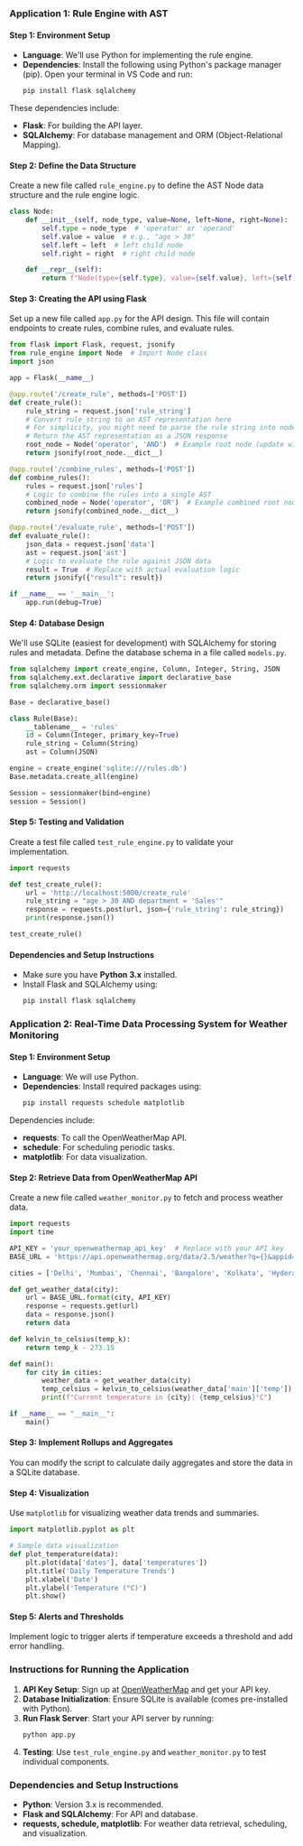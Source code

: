 ### Application 1: Rule Engine with AST

#### Step 1: Environment Setup
- **Language**: We'll use Python for implementing the rule engine.
- **Dependencies**: Install the following using Python's package manager (pip). Open your terminal in VS Code and run:
    ```bash
    pip install flask sqlalchemy
    ```

These dependencies include:
- **Flask**: For building the API layer.
- **SQLAlchemy**: For database management and ORM (Object-Relational Mapping).

#### Step 2: Define the Data Structure
Create a new file called `rule_engine.py` to define the AST Node data structure and the rule engine logic.

```python
class Node:
    def __init__(self, node_type, value=None, left=None, right=None):
        self.type = node_type  # 'operator' or 'operand'
        self.value = value  # e.g., "age > 30"
        self.left = left  # left child node
        self.right = right  # right child node

    def __repr__(self):
        return f"Node(type={self.type}, value={self.value}, left={self.left}, right={self.right})"
```

#### Step 3: Creating the API using Flask
Set up a new file called `app.py` for the API design. This file will contain endpoints to create rules, combine rules, and evaluate rules.

```python
from flask import Flask, request, jsonify
from rule_engine import Node  # Import Node class
import json

app = Flask(__name__)

@app.route('/create_rule', methods=['POST'])
def create_rule():
    rule_string = request.json['rule_string']
    # Convert rule_string to an AST representation here
    # For simplicity, you might need to parse the rule string into nodes
    # Return the AST representation as a JSON response
    root_node = Node('operator', 'AND')  # Example root node (update with actual logic)
    return jsonify(root_node.__dict__)

@app.route('/combine_rules', methods=['POST'])
def combine_rules():
    rules = request.json['rules']
    # Logic to combine the rules into a single AST
    combined_node = Node('operator', 'OR')  # Example combined root node
    return jsonify(combined_node.__dict__)

@app.route('/evaluate_rule', methods=['POST'])
def evaluate_rule():
    json_data = request.json['data']
    ast = request.json['ast']
    # Logic to evaluate the rule against JSON data
    result = True  # Replace with actual evaluation logic
    return jsonify({"result": result})

if __name__ == '__main__':
    app.run(debug=True)
```

#### Step 4: Database Design
We'll use SQLite (easiest for development) with SQLAlchemy for storing rules and metadata. Define the database schema in a file called `models.py`.

```python
from sqlalchemy import create_engine, Column, Integer, String, JSON
from sqlalchemy.ext.declarative import declarative_base
from sqlalchemy.orm import sessionmaker

Base = declarative_base()

class Rule(Base):
    __tablename__ = 'rules'
    id = Column(Integer, primary_key=True)
    rule_string = Column(String)
    ast = Column(JSON)

engine = create_engine('sqlite:///rules.db')
Base.metadata.create_all(engine)

Session = sessionmaker(bind=engine)
session = Session()
```

#### Step 5: Testing and Validation
Create a test file called `test_rule_engine.py` to validate your implementation.

```python
import requests

def test_create_rule():
    url = 'http://localhost:5000/create_rule'
    rule_string = "age > 30 AND department = 'Sales'"
    response = requests.post(url, json={'rule_string': rule_string})
    print(response.json())

test_create_rule()
```

#### Dependencies and Setup Instructions
- Make sure you have **Python 3.x** installed.
- Install Flask and SQLAlchemy using:
    ```bash
    pip install flask sqlalchemy
    ```

### Application 2: Real-Time Data Processing System for Weather Monitoring

#### Step 1: Environment Setup
- **Language**: We will use Python.
- **Dependencies**: Install required packages using:
    ```bash
    pip install requests schedule matplotlib
    ```

Dependencies include:
- **requests**: To call the OpenWeatherMap API.
- **schedule**: For scheduling periodic tasks.
- **matplotlib**: For data visualization.

#### Step 2: Retrieve Data from OpenWeatherMap API
Create a new file called `weather_monitor.py` to fetch and process weather data.

```python
import requests
import time

API_KEY = 'your_openweathermap_api_key'  # Replace with your API key
BASE_URL = 'https://api.openweathermap.org/data/2.5/weather?q={}&appid={}'

cities = ['Delhi', 'Mumbai', 'Chennai', 'Bangalore', 'Kolkata', 'Hyderabad']

def get_weather_data(city):
    url = BASE_URL.format(city, API_KEY)
    response = requests.get(url)
    data = response.json()
    return data

def kelvin_to_celsius(temp_k):
    return temp_k - 273.15

def main():
    for city in cities:
        weather_data = get_weather_data(city)
        temp_celsius = kelvin_to_celsius(weather_data['main']['temp'])
        print(f"Current temperature in {city}: {temp_celsius}°C")

if __name__ == "__main__":
    main()
```

#### Step 3: Implement Rollups and Aggregates
You can modify the script to calculate daily aggregates and store the data in a SQLite database.

#### Step 4: Visualization
Use `matplotlib` for visualizing weather data trends and summaries.

```python
import matplotlib.pyplot as plt

# Sample data visualization
def plot_temperature(data):
    plt.plot(data['dates'], data['temperatures'])
    plt.title('Daily Temperature Trends')
    plt.xlabel('Date')
    plt.ylabel('Temperature (°C)')
    plt.show()
```

#### Step 5: Alerts and Thresholds
Implement logic to trigger alerts if temperature exceeds a threshold and add error handling.

### Instructions for Running the Application
1. **API Key Setup**: Sign up at [OpenWeatherMap](https://openweathermap.org/) and get your API key.
2. **Database Initialization**: Ensure SQLite is available (comes pre-installed with Python).
3. **Run Flask Server**: Start your API server by running:
   ```bash
   python app.py
   ```
4. **Testing**: Use `test_rule_engine.py` and `weather_monitor.py` to test individual components.

### Dependencies and Setup Instructions
- **Python**: Version 3.x is recommended.
- **Flask and SQLAlchemy**: For API and database.
- **requests, schedule, matplotlib**: For weather data retrieval, scheduling, and visualization.
